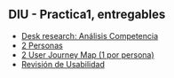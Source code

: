 ## DIU - Practica1, entregables

- [Desk research: Análisis Competencia](03_DeskResearch.pdf)
- [2 Personas](05_Persona.pdf)
- [2 User Journey Map (1 por persona)](06_JourneyMap.pdf)
- [Revisión de Usabilidad](Usability-review-template.xlsx)
